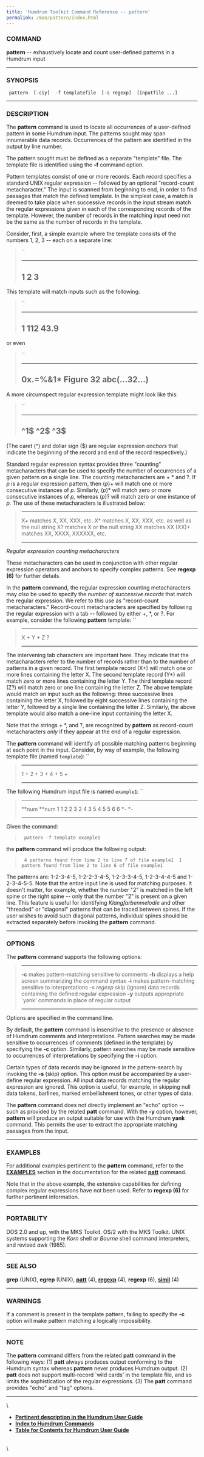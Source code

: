 ```yaml
---
title: 'Humdrum Toolkit Command Reference -- pattern'
permalink: /man/pattern/index.html
---
```


### COMMAND

**pattern** \-- exhaustively locate and count user-defined patterns in a
Humdrum input

------------------------------------------------------------------------

### SYNOPSIS

` pattern  [-ciy]  -f templatefile  [-s regexp]  [inputfile ...]`

------------------------------------------------------------------------

### DESCRIPTION

The **pattern** command is used to locate all occurrences of a
user-defined pattern in some Humdrum input. The patterns sought may span
innumerable data records. Occurrences of the pattern are identified in
the output by line number.

The pattern sought must be defined as a separate \"template\" file. The
template file is identified using the **-f** command option.

Pattern templates consist of one or more records. Each record specifies
a standard UNIX regular expression \-- followed by an optional
\"record-count metacharacter.\" The input is scanned from beginning to
end, in order to find passages that match the defined template. In the
simplest case, a match is deemed to take place when successive records
in the input stream match the regular expressions given in each of the
corresponding records of the template. However, the number of records in
the matching input need not be the same as the number of records in the
template.

Consider, first, a simple example where the template consists of the
numbers 1, 2, 3 \-- each on a separate line:

> ``
>
>   ---
>   1
>   2
>   3
>   ---
>
This template will match inputs such as the following:

> ``
>
>   ------
>   1
>   112
>   43.9
>   ------
>
or even

> ``
>
>   -----------------
>   0x.=%&1\*
>   Figure 32
>   abc(\...32\...)
>   -----------------
>
A more circumspect regular expression template might look like this:

> ``
>
>   -------
>   \^1\$
>   \^2\$
>   \^3\$
>   -------
>
(The caret (\^) and dollar sign (\$) are regular expression *anchors*
that indicate the beginning of the record and end of the record
respectively.)

Standard regular expression syntax provides three \"counting\"
metacharacters that can be used to specify the number of occurrences of
a given pattern on a single line. The counting metacharacters are + \*
and ?. If *p* is a regular expression pattern, then (*p*)+ will match
one or more consecutive instances of *p.* Similarly, (*p*)\* will match
zero or more consecutive instances of *p,* whereas (*p*)? will match
zero or one instance of *p.* The use of these metacharacters is
illustrated below:

>   ------- -----------------------------------------------------
>   X+      matches X, XX, XXX, etc.
>   X\*     matches X, XX, XXX, etc. as well as the null string
>   X?      matches X or the null string
>   XX      matches XX
>   (XX)+   matches XX, XXXX, XXXXXX, etc.
>   ------- -----------------------------------------------------
>
*Regular expression counting metacharacters*

These metacharacters can be used in conjunction with other regular
expression operators and anchors to specify complex patterns. See
**regexp (6)** for further details.

In the **pattern** command, the regular expression counting
metacharacters may *also* be used to specify the *number of successive
records* that match the regular expression. We refer to this use as
\"record-count metacharacters.\" Record-count metacharacters are
specified by following the regular expression with a tab \-- followed by
either +, \*, or ?. For example, consider the following **pattern**
template: ``

>   --- ----
>   X   \+
>   Y   \*
>   Z   ?
>   --- ----
>
The intervening tab characters are important here. They indicate that
the metacharacters refer to the number of records rather than to the
number of patterns in a given record. The first template record (X+)
will match one or more lines containing the letter X. The second
template record (Y\*) will match zero or more lines containing the
letter Y. The third template record (Z?) will match zero or one line
containing the letter Z. The above template would match an input such as
the following: three successive lines containing the letter X, followed
by eight successive lines containing the letter Y, followed by a single
line containing the letter Z. Similarly, the above template would also
match a one-line input containing the letter X.

Note that the strings + \*, and ?, are recognized by **pattern** as
record-count metacharacters *only* if they appear at the end of a
regular expression.

The **pattern** command will identify *all* possible matching patterns
beginning at each point in the input. Consider, by way of example, the
following template file (named `template`): ``

>   --- ----
>   1   \+
>   2   \+
>   3   \+
>   4   \+
>   5   \+
>   --- ----
>
The following Humdrum input file is named `example1`: ``

>   --------- ---------
>   \*\*num   \*\*num
>   1         1
>   2         2
>   3         2
>   4         3
>   5         4
>   5         5
>   6         6
>   \*-       \*-
>   --------- ---------
>
Given the command:

> ` pattern -f template example1`

the **pattern** command will produce the following output:

> ` 4 patterns found from line 2 to line 7 of file example1  1 pattern found from line 2 to line 6 of file example1`

The patterns are: 1-2-3-4-5, 1-2-2-3-4-5, 1-2-3-3-4-5, 1-2-3-4-4-5 and
1-2-3-4-5-5. Note that the entire input line is used for matching
purposes. It doesn\'t matter, for example, whether the number \"2\" is
matched in the left spine or the right spine \-- only that the number
\"2\" is present on a given line. This feature is useful for identifying
*Klangfarbenmelodie* and other \"threaded\" or \"diagonal\" patterns
that can be traced between spines. If the user wishes to avoid such
diagonal patterns, individual spines should be extracted separately
before invoking the **pattern** command.

------------------------------------------------------------------------

### OPTIONS

The **pattern** command supports the following options:

>   ------------- ----------------------------------------------------------------------
>   **-c**        makes pattern-matching sensitive to comments
>   **-h**        displays a help screen summarizing the command syntax
>   **-i**        makes pattern-matching sensitive to interpretations
>   -s *regexp*   skip (ignore) data records containing the defined regular expression
>   **-y**        outputs appropriate \`yank\' commands in place of regular output
>   ------------- ----------------------------------------------------------------------
>
Options are specified in the command line.

By default, the **pattern** command is insensitive to the presence or
absence of Humdrum comments and interpretations. Pattern searches may be
made sensitive to occurrences of comments (defined in the template) by
specifying the **-c** option. Similarly, pattern searches may be made
sensitive to occurrences of interpretations by specifying the **-i**
option.

Certain types of data records may be ignored in the pattern-search by
invoking the **-s** (skip) option. This option must be accompanied by a
user-define regular expression. All input data records matching the
regular expression are ignored. This option is useful, for example, in
skipping null data tokens, barlines, marked embellishment tones, or
other types of data.

The **pattern** command does not directly implement an \"echo\" option
\-- such as provided by the related **patt** command. With the **-y**
option, however, **pattern** will produce an output suitable for use
with the Humdrum **yank** command. This permits the user to extract the
appropriate matching passages from the input.

------------------------------------------------------------------------

### EXAMPLES

For additional examples pertinent to the **pattern** command, refer to
the [**EXAMPLES**](patt.html#EXAMPLES) section in the documentation for
the related [**patt**](patt.html) command.

Note that in the above example, the extensive capabilities for defining
complex regular expressions have not been used. Refer to **regexp (6)**
for further pertinent information.

------------------------------------------------------------------------

### PORTABILITY

DOS 2.0 and up, with the MKS Toolkit. OS/2 with the MKS Toolkit. UNIX
systems supporting the *Korn* shell or *Bourne* shell command
interpreters, and revised *awk* (1985).

------------------------------------------------------------------------

### SEE ALSO

**grep** (UNIX), **egrep** (UNIX), [**patt**](patt.html) (4),
[**regexp**](regexp.html) (4), **regexp** (6), [**simil**](simil.html)
(4)

------------------------------------------------------------------------

### WARNINGS

If a comment is present in the template pattern, failing to specify the
**-c** option will make pattern matching a logically impossibility.

------------------------------------------------------------------------

### NOTE

The **pattern** command differs from the related **patt** command in the
following ways: (1) **patt** always produces output conforming to the
Humdrum syntax whereas **pattern** never produces Humdrum output. (2)
**patt** does not support multi-record \`wild cards\' in the template
file, and so limits the sophistication of the regular expressions. (3)
The **patt** command provides \"echo\" and \"tag\" options.

------------------------------------------------------------------------

\

-   [**Pertinent description in the Humdrum User
    Guide**](../guide21.html#The_pattern_Command)
-   [**Index to Humdrum Commands**](../commands.toc.html)
-   [**Table for Contents for Humdrum User Guide**](../guide.toc.html)

\
\
